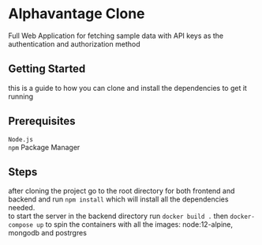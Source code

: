 # Alphavantage Clone
Full Web Application for fetching sample data with API keys as the authentication and authorization method
## Getting Started
this is a guide to how you can clone and install the dependencies to get it running
## Prerequisites
```Node.js```\
```npm``` Package Manager
## Steps
after cloning the project go to the root directory for both frontend and backend and run ```npm install``` which will install all the dependencies needed.\
to start the server in the backend directory run ```docker build .``` then ```docker-compose up``` to spin the containers with all the images: node:12-alpine, mongodb and postrgres
